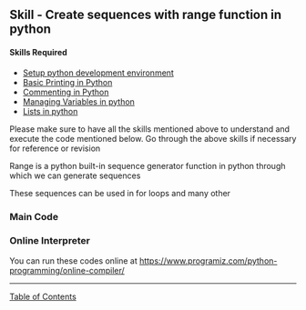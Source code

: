 ## Skill - Create sequences with range function in python

#### Skills Required
* [Setup python development environment](https://nagasudhir.blogspot.com/2020/04/setup-python-development-environment_14.html)
* [Basic Printing in Python](https://nagasudhir.blogspot.com/2020/04/basic-printing-in-python.html)
* [Commenting in Python](https://nagasudhir.blogspot.com/2020/04/comments-in-python.html)
* [Managing Variables in python](https://nagasudhir.blogspot.com/2020/04/managing-variables-in-python.html)
* [Lists in python](https://nagasudhir.blogspot.com/2020/04/lists-in-python.html)

Please make sure to have all the skills mentioned above to understand and execute the code mentioned below. Go through the above skills if necessary for reference or revision

Range is a python built-in sequence generator function in python through which we can generate sequences

These sequences can be used in for loops and many other 

### Main Code


### Online Interpreter
You can run these codes online at https://www.programiz.com/python-programming/online-compiler/

<hr/>

[Table of Contents](https://nagasudhir.blogspot.com/2020/04/taming-python-table-of-contents.html)

<!--stackedit_data:
eyJwcm9wZXJ0aWVzIjoidGl0bGU6IENyZWF0ZSBzZXF1ZW5jZX
Mgd2l0aCByYW5nZSBmdW5jdGlvblxuYXV0aG9yOiBOYWdhc3Vk
aGlyIFB1bGxhXG50YWdzOiAnbGVhcm5pbmcsIHB5dGhvbiwgdG
FtaW5nX3B5dGhvbl9za2lsbCdcbmNhdGVnb3JpZXM6IHRhbWlu
Z19weXRob25fc2tpbGxcbmRhdGU6ICcyMDIwLTA1LTAyJ1xuIi
wiaGlzdG9yeSI6Wy04NTU2MzM0MjZdfQ==
-->